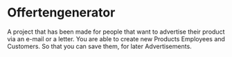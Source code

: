 # Offertengenerator
A project that has been made for people that want to advertise their product via an e-mail or a letter.
You are able to create new Products Employees and Customers. So that you can save them, for later Advertisements. 

